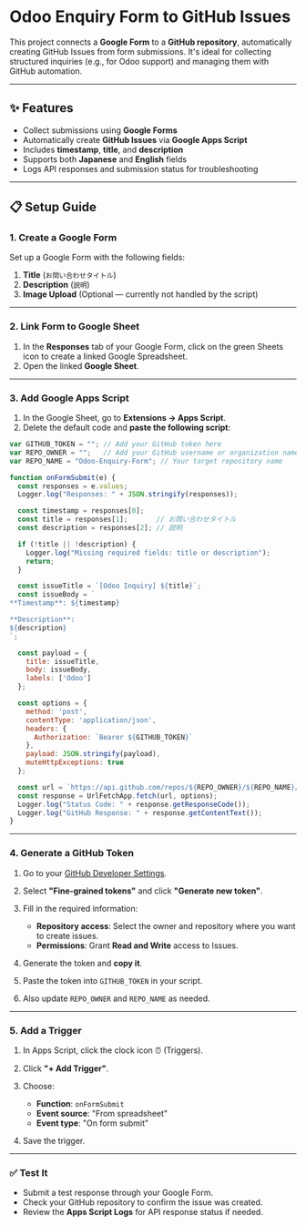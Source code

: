 # Odoo Enquiry Form to GitHub Issues

This project connects a **Google Form** to a **GitHub repository**, automatically creating GitHub Issues from form submissions. It's ideal for collecting structured inquiries (e.g., for Odoo support) and managing them with GitHub automation.

---

## ✨ Features

* Collect submissions using **Google Forms**
* Automatically create **GitHub Issues** via **Google Apps Script**
* Includes **timestamp**, **title**, and **description**
* Supports both **Japanese** and **English** fields
* Logs API responses and submission status for troubleshooting

---

## 📋 Setup Guide

### 1. Create a Google Form

Set up a Google Form with the following fields:

1. **Title** (`お問い合わせタイトル`)
2. **Description** (`説明`)
3. **Image Upload** (Optional — currently not handled by the script)

---

### 2. Link Form to Google Sheet

1. In the **Responses** tab of your Google Form, click on the green Sheets icon to create a linked Google Spreadsheet.
2. Open the linked **Google Sheet**.

---

### 3. Add Google Apps Script

1. In the Google Sheet, go to **Extensions → Apps Script**.
2. Delete the default code and **paste the following script**:

```javascript
var GITHUB_TOKEN = ""; // Add your GitHub token here
var REPO_OWNER = "";   // Add your GitHub username or organization name
var REPO_NAME = "Odoo-Enquiry-Form"; // Your target repository name

function onFormSubmit(e) {
  const responses = e.values;
  Logger.log("Responses: " + JSON.stringify(responses));

  const timestamp = responses[0];
  const title = responses[1];       // お問い合わせタイトル
  const description = responses[2]; // 説明

  if (!title || !description) {
    Logger.log("Missing required fields: title or description");
    return;
  }

  const issueTitle = `[Odoo Inquiry] ${title}`;
  const issueBody = `
**Timestamp**: ${timestamp}

**Description**:
${description}
`;

  const payload = {
    title: issueTitle,
    body: issueBody,
    labels: ['Odoo']
  };

  const options = {
    method: 'post',
    contentType: 'application/json',
    headers: {
      Authorization: `Bearer ${GITHUB_TOKEN}`
    },
    payload: JSON.stringify(payload),
    muteHttpExceptions: true
  };

  const url = `https://api.github.com/repos/${REPO_OWNER}/${REPO_NAME}/issues`;
  const response = UrlFetchApp.fetch(url, options);
  Logger.log("Status Code: " + response.getResponseCode());
  Logger.log("GitHub Response: " + response.getContentText());
}
```

---

### 4. Generate a GitHub Token

1. Go to your [GitHub Developer Settings](https://github.com/settings/tokens).
2. Select **"Fine-grained tokens"** and click **"Generate new token"**.
3. Fill in the required information:

   * **Repository access**: Select the owner and repository where you want to create issues.
   * **Permissions**: Grant **Read and Write** access to Issues.
4. Generate the token and **copy it**.
5. Paste the token into `GITHUB_TOKEN` in your script.
6. Also update `REPO_OWNER` and `REPO_NAME` as needed.

---

### 5. Add a Trigger

1. In Apps Script, click the clock icon ⏰ (Triggers).
2. Click **"+ Add Trigger"**.
3. Choose:

   * **Function**: `onFormSubmit`
   * **Event source**: "From spreadsheet"
   * **Event type**: "On form submit"
4. Save the trigger.

---

### ✅ Test It

* Submit a test response through your Google Form.
* Check your GitHub repository to confirm the issue was created.
* Review the **Apps Script Logs** for API response status if needed.
